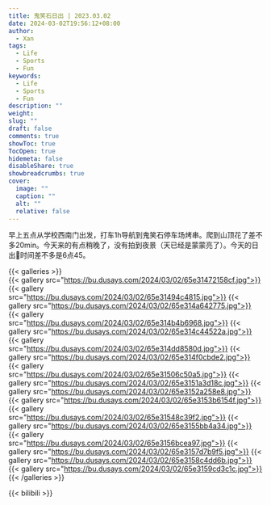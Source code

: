 ```yaml
---
title: 鬼笑石日出 | 2023.03.02
date: 2024-03-02T19:56:12+08:00
author:
  - Xan
tags:
  - Life
  - Sports
  - Fun
keywords:
  - Life
  - Sports
  - Fun
description: ""
weight: 
slug: ""
draft: false
comments: true
showToc: true
TocOpen: true
hidemeta: false
disableShare: true
showbreadcrumbs: true
cover:
  image: ""
  caption: ""
  alt: ""
  relative: false
---
```


早上五点从学校西南门出发，打车1h导航到鬼笑石停车场烤串。爬到山顶花了差不多20min。今天来的有点稍晚了，没有拍到夜景（天已经是蒙蒙亮了）。今天的日出🌅时间差不多是6点45。

{{< galleries >}}  
{{< gallery src="https://bu.dusays.com/2024/03/02/65e31472158cf.jpg">}} 
{{< gallery src="https://bu.dusays.com/2024/03/02/65e31494c4815.jpg">}} 
{{< gallery src="https://bu.dusays.com/2024/03/02/65e314a642775.jpg">}} 
{{< gallery src="https://bu.dusays.com/2024/03/02/65e314b4b6968.jpg">}} 
{{< gallery src="https://bu.dusays.com/2024/03/02/65e314c44522a.jpg">}} 
{{< gallery src="https://bu.dusays.com/2024/03/02/65e314dd8580d.jpg">}} 
{{< gallery src="https://bu.dusays.com/2024/03/02/65e314f0cbde2.jpg">}} 
{{< gallery src="https://bu.dusays.com/2024/03/02/65e31506c50a5.jpg">}} 
{{< gallery src="https://bu.dusays.com/2024/03/02/65e3151a3d18c.jpg">}} 
{{< gallery src="https://bu.dusays.com/2024/03/02/65e3152a258e8.jpg">}} 
{{< gallery src="https://bu.dusays.com/2024/03/02/65e3153b6154f.jpg">}} 
{{< gallery src="https://bu.dusays.com/2024/03/02/65e31548c39f2.jpg">}} 
{{< gallery src="https://bu.dusays.com/2024/03/02/65e3155bb4a34.jpg">}} 
{{< gallery src="https://bu.dusays.com/2024/03/02/65e3156bcea97.jpg">}} 
{{< gallery src="https://bu.dusays.com/2024/03/02/65e3157d7b9f5.jpg">}} 
{{< gallery src="https://bu.dusays.com/2024/03/02/65e3158c4dd6b.jpg">}} 
{{< gallery src="https://bu.dusays.com/2024/03/02/65e3159cd3c1c.jpg">}} 
{{< /galleries >}}

{{< bilibili  >}}















